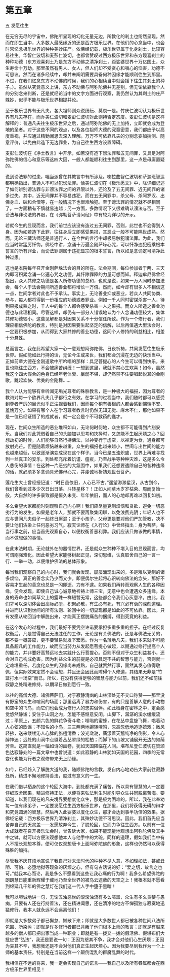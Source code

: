 # 第五章

五 发愿往生

在无穷无尽的宇宙中，佛陀所显现的幻化无量无边，所教化的刹土也纷然呈现。然而在即生当中，大多数人最感缘近的还是西方极乐世界。在他们的心念当中，也会时常忆念极乐世界的种种美妙庄严。依佛经记载，极乐世界属于化身刹土，比较容易往生。华智仁波切和麦彭仁波切，也都曾赞叹过西方极乐世界和东方现喜刹土的种种功德（东方现喜刹土乃是东方不动佛之清净刹土，距娑婆世界十万亿国土，众生寿命十万劫。那里虽然有男人、女人，但人们却不受贪心和嗔心的恼害，功德不可思议。然而在诸多经续中，却并未阐明需要具备何种因缘才能顺利往生到那里。不过，在我们忆念东方不动佛的时候，我们的心相续当中就会播下往生其刹土的种子。）。虽然从究竟意义上讲，东方不动佛与阿弥陀佛并无差别，但无论依靠我个人的分别念来判断，还是就经论当中的文字方面进行观察，我仍然认为其刹土的庄严殊妙，似乎不能与极乐世界相提并论。

至于极乐世界有无凡夫，各大祖师则众说纷纭、莫衷一是。竹庆仁波切认为极乐世界有凡夫存在，而乔美仁波切和麦彭仁波切对此则持否定态度。麦彭仁波切是这样解释的：普通凡夫往生极乐世界之后，通过阿弥陀佛的无上加持，立即就会成为登地的圣者。对于这些不同的观点，以及各位祖师大德的究竟密意，我们都应予以高度重视，并应通过精勤闻思去深入理解。万万不可依靠凡夫的分别念妄加揣测、随意评价，以免由此造下无边罪业，为自己往生西方设置障碍。

麦彭仁波切在《净土教言》中开示，如若没有造下谤法罪和五无间罪，又具足对阿弥陀佛的信心和意乐等这四大因，一般人都能顺利往生到那里，这一点是毋庸置疑的。

说到谤法罪的过患，嘎当派曾在其教言中有所涉及。喇拉曲智仁波切和萨迦班智达都明确指出，普通人不可以犯谤法罪。恰美仁波切在《极乐愿文》中，除详细记述了如何辨别谤法罪与非谤法罪之间的界限以外，还论及了五无间罪、近无间罪的诸多过失。其中，近无间罪并不容易违犯，而在五无间罪中，杀父母、杀阿罗汉、出佛身血、破和合僧等，在一般情况下也很难触犯。至于谤法罪的情况就不尽相同了。一方面稍有不慎就易违越；另一方面，多数情况下又很难确认谤法与否。至于谤法与非谤法的界限，在《弥勒菩萨请问经》中有较为详尽的开示。

若就今生的显现而言，我们前世应该没有造过五无间罪，否则，此世也不会得到人身。因为如若造下此罪，往往身后立即感受果报，其恶业一般不可能隔世成熟。然而，无论三藏法师还是普通行人，在今世的言行中却极易触犯谤法罪。为此，我们应当时常猛厉忏悔。佛经中讲，念诵十万遍金刚萨垛心咒，可以忏净违犯密乘根本誓言的所有罪业，而谤法罪则属于违犯显宗的根本誓言，所以如是念诵定可清净此种过患。

这也是本院每年召开金刚萨垛法会的目的所在。法会期间，每位参加者于两、三天内即可积累念诵一亿遍心咒之功德，其忏除罪障的力量可想而知。释迦牟尼佛曾经指出，众人共修之功德是各人所修功德的总和，也就是说，如果一万人同时参加法会，每个人于法会期间所造善业都将增长一万倍。然而，如今却有很多人不相信这一点，世间学者对此也不予承认。事实上，无论善业抑或恶业，若众人共同协商、参与，每人都将得到一份相应的功德或者罪业。例如一千人同时密谋杀害一人，待到果报成熟之时，千人中的每个人都会感受杀害一人之果报。而众人所造之善业功德也与此理相同。尽管这样，却仍有一部分人错误地认为个人念诵功德较大，集体共修功德较小，这些见解都是对因果关系不十分信任所致。作为一个修行者，我们理应相信佛陀的教言，特别是对因果要生起坚定的信解，以后再值遇大型法会时，一定要积极参加，从而得到大家共修的善业功德，这同个人修持的利益相比，相差十分悬殊。

总而言之，我在此希望大家一心一意观想阿弥陀佛，日夜祈祷，共同发愿往生极乐世界。假如能如此行持的话，无论今生或来世，我们都会沉浸在无边的快乐当中。正如前辈大德在金刚道歌中所吟唱的那样：具足菩提心的人今生可以得到快乐，来世也能往生西方，不会被痛苦纠缠！一想到这里，我就不禁心生欢喜！如今，虽然我这个四大假合的色身已经年老体衰、羸弱不堪，却仍然禁不住要唱起悦耳的金刚歌，跳起欢快、优美的金刚舞……

我个人认为能够有幸听闻无垢光尊者的殊胜教言，是一种极大的福报，因为尊者的教诲对每一个欲界凡夫几乎都行之有效。在学习的过程当中，我们随时都可以感受到尊者严厉的目光似乎正注视着我们，因而每个稍有善根的人都会感到惴惴不安、羞愧万分。如果有哪个人在学习尊者教言时仍然无知无觉、麻木不仁，那他如果不是一位已经证悟了的成就者，就一定会是个不可救药的蠢才。

现在，世间众生所造的恶业堆积如山，无论何时何地，众生都不可能得到片刻安乐。当我们对此凭借着自己的头脑加以思考和抉择时，又怎能不生起厌烦之心？回想劫初的时候，人们能够自然行持佛法，以神变行于虚空，以禅定为食，通身都可放射光芒。但是随着烦恼越来越重，众生的福报也越来越小，世间与出世间的能力也越来越低，以致逐渐演变成现在这个样子。当今已是五浊炽盛，世界上再难寻找到一丝真正的安乐，到处都充斥着饥谨、瘟疫，乃至战争等种种灾难，这是多么令人悲伤的事情！在这种一片恶劣的大氛围中，如果我们还想要遣除自己的各种违缘的话，就必须多多念诵具光佛母心咒，并虔诚地祈祷观世音菩萨。

莲花生大士曾经授记道：“时日虽依旧，人心已不古。”遥望渺渺星汉，从古到今，我们曾看到过多少次日出日落、斗转星移？！正如人间草木岁岁枯荣、周而复始一般，大自然的许多景致都是恒久未变、年年依旧，而人的心地却再难以回复如初。

多么希望大家都能时刻观察自己内心啊！我们应尽量克制烦恼和贪欲，避免一切恶劣行为的发生。如果是老年人，那就不要再聚集闲聊，以免浪费光阴；年轻人也不应与世间凡夫俗子一起终日厮混；至于小孩子，父母更是要对他们严加管教，决不要让他们沾染上任何恶劣习气。寂天论师在《入行论》中曾经指出：身为菩萨，每当行事之前，应当首先观察自心，以便权衡善恶利弊。我们应该只做该做的事情，而不做想做的事情。

在此末法时期，无论就外在的器情世界，还是就众生种种不堪入目的显现而言，均可谓刚强难化。因此希望大家能够树起正见，深切思维，认真取舍自己的一言一行、一举一动，以便维护佛法的总体形象。

每当我们观察自己的内心时，我们就会发现，屡屡涌现出来的，多是难以克制的诸多烦恼，真正的善念实乃少而又少。即便偶尔生起将心识转向佛法的念头，那好不容易才生起的善念也总是一闪即逝、力有不逮。如果我们再转而观察人生的各种因缘，便会发现，即使自己诚心诚意地祈祷上师三宝，无意中也会遭遇众多违缘，本身的寿命也如同草尖上的露珠一样短暂无常，这些都会令我们心灰意冷。由此，我们才可以深切体会出高际必堕，积聚必散，有生必有死，有兴必有衰的深刻道理。并进而认识到世间的所有法则、轮回中的一切显现都是如此的不可依靠。因此，只有发愿从轮回当中解脱出来，才能真正摆脱痛苦的捆缚，得到究竟的利益。

在这个发心的过程中，我们最好不要凭空许诺要承担多重多重的担子。在经过反复权衡后，凡是觉得自己无法胜任的工作，无论是有关佛法的，还是与佛法无关的，都不要一概答应，更不要轻易就发下宏愿。作为一名薄地凡夫，我们本来就不可能具备超凡的工作能力，故而应当努力从发起愿菩提心做起，以期通过修行提高个人的能力，并非要好高骛远地去实践什么行菩提心。否则不但对于众生利益甚小，还会对自己构成危害。因为利益众生的前提是必须具足不共的智慧与能力，否则就一定难堪重任。若度化众生的因缘尚未成熟，自己就贸然行事，固然其发心值得敬佩，但实际效果定然不会理想，并且还会因此而障碍个人修道，其结果无非是“竹篮打水一场空”而已。所以，在没有获得足够的智慧与能力以前，我们还不如前往寂静之处精进修持，以期早日做到愿行一致。

以往的高僧大德、诸佛菩萨们，对于寂静清幽的山林深处无不交口称赞——那里没有野蛮的众生和喧闹的场面；那里远离了暴力和伤害，有的只是善解人意的小动物和空中的飞鸟，而它们也会成为修行人的忠实侣伴。如此栖身在密林之中，定会感觉悠然静谧；安住于山洞之内，怎能不感惬意安闲。山脚下，潺潺的溪水缓缓流过；平原上，五颜六色的鲜花争奇斗艳；嗡嗡的蜜蜂，在花丛中盘旋飞舞，唱着动人心弦的歌谣；不知名的小鸟，三三两两地婉转啼鸣，忽高忽低地追逐嬉戏；微风轻拂，送来缕缕沁人心脾的旃檀清香；波光潋滟，荡漾着天鹅纯净的倒影，令人心醉神迷；远处的山涧中点缀着丛丛翠绿的松柏；而脚下的山坡又铺展开无边的如荫芳草。这简直就是一幅如诗的画卷，犹如天国降临在人间。堪布尼登仁波切在赞颂色达寂静处的一篇文章中也曾说道：如此寂静的山林犹如天国的花园，四季的无常变化也能为行者之观修带来无上助缘。

如今，已经趋入了解脱大道的我，随顺佛陀的言教，发自内心地劝告大家前往寂静处所，精进不懈地修持善法，度过有意义的一生。

在我们借以栖身的这个轮回大海中，到处都充满了痛苦，所以具有智慧的人一定要仔细取舍因果，精进修持正法，以便将来弘法利生时能引导众生共同脱离苦海。要知道，以我们现在的凡夫境界要想度化众生，那是极为困难的。所以，我在此奉劝每一位有缘弟子，一定要发愿往生西方极乐世界，在那里，我们将获得无碍的辩才和究竟圆满的智慧，然后再入此娑婆以度化众生，那才会达到事半功倍的效果。据佛经记载：西方极乐世界乃清净刹土，其殊妙功德不可思议。因此，我们首先应当舍弃自己的天灵盖——发愿放弃今生，了脱轮回，进而力争往生西方。以前有一位大成就者在召开极乐法会时，曾告诉大家，如果不能现量地观想出阿弥陀佛及其手中之钵，就可以方便法观想他本人与他手中的大碗。同样的道理，假如我们当中有人不擅长观想本尊，便可仅仅观想唐卡上面阿弥陀佛的形象，这样也仍然可以获得殊胜的加持。

尽管我不厌其烦地宣说了我自己对末法时代的种种不尽人意，不如理如法，甚或丑陋、可怕、必堕地狱等现象的厌烦之心，但有句古话说的好：“爱之切，故言之也苛。”就我本心而论，我是多么不愿看到这些让我心痛的行为啊！我多么希望佛陀的朗朗慧日能重新辉耀于藏地乃至全世界的被乌云遮蔽的天空之上！我根本就不愿看到绵延几千年的佛之慧灯在我们这一代人手中堕于黑暗！

我可以坦诚地讲一句，无论五浊恶世的滚滚浊流有多么喧嚣，众生有多么贪婪与愚痴，只要有人还在行持善法，还在精进闻思，还在清净的地方不惮孤独与寂寞地迅猛修行，我本人就永远不会远离他们！

即就是大多数弟子都已懈怠、懒散下来；即就是大多数世人都已被各种世间八法所包围、所染污；即就是许多修行者都已背叛了他们根本上师的教言；即就是有越来越多的僧人都已把出家当成一种职业；即就是有一拨又一拨的假活佛、假堪布们大批应世“弘法”，我还是要说一句：正因为怒其不争，我才会对他们心生厌烦；正因为哀其不辛，我想我还是不会对他们真正生起厌烦心。因为我要尽到我作为一个上师的基本责任，特别是在当前这样一个颠倒混乱的群魔乱舞的时代。

我相信在不远的将来，我一定会实现自己的诺言——我自己以及所有眷属都会在西方极乐世界里相见！

